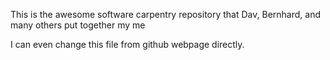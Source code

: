 This is the awesome software carpentry repository
that Dav, Bernhard, and many others put together
my me

I can even change this file from github webpage directly.
